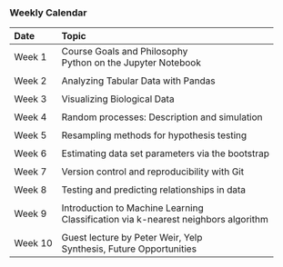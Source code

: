 ### Weekly Calendar  

|Date                                  | Topic           | 
|:-----------------------------        |:--------------|
| Week 1 | Course Goals and Philosophy <br />Python on the Jupyter Notebook &nbsp;|
|        |                |         |            |
| Week 2 | Analyzing Tabular Data with Pandas  |
|     |    |     |      |
| Week 3 | Visualizing Biological Data |
|     |    |     |      |
| Week 4  | Random processes: Description and simulation  |
|     |    |     |      |
|  Week 5   | Resampling methods for hypothesis testing   |
|     |    |     |      |
| Week 6  | Estimating data set parameters via the bootstrap   |
|     |    |     |      |
| Week 7 | Version control and reproducibility with Git | 
|     |    |     |      |
| Week 8  | Testing and predicting relationships in data|
|     |    |     |      |
| Week 9 | Introduction to Machine Learning <br>Classification via k-nearest neighbors algorithm| 
|     |    |     |      |
| Week 10| Guest lecture by Peter Weir, Yelp <br>Synthesis, Future Opportunities   |                                

